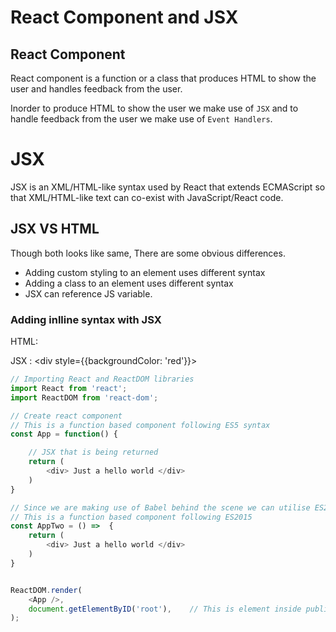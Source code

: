 
# React Component and JSX

## React Component

React component is a function or a class that produces HTML to show the user and handles feedback from the user.

Inorder to produce HTML to show the user we make use of `JSX` and to handle feedback from the user we make use of `Event Handlers`.




# JSX

JSX is an XML/HTML-like syntax used by React that extends ECMAScript so that XML/HTML-like text can co-exist with JavaScript/React code.

## JSX VS HTML

Though both looks like same, There are some obvious differences.

 - Adding custom styling to an element uses different syntax
 - Adding a class to an element uses different syntax
 - JSX can reference JS variable.


### Adding inlline syntax with JSX

HTML: <div style="background-color:red;"></div>
JSX :  <div style={{backgroundColor: 'red'}}></div>


```js
// Importing React and ReactDOM libraries
import React from 'react';
import ReactDOM from 'react-dom';

// Create react component
// This is a function based component following ES5 syntax
const App = function() {

    // JSX that is being returned
    return (
        <div> Just a hello world </div>
    )
}

// Since we are making use of Babel behind the scene we can utilise ES2015 syntax
// This is a function based component following ES2015
const AppTwo = () =>  {
    return (
        <div> Just a hello world </div>
    )
}


ReactDOM.render(
    <App />,
    document.getElementByID('root'),    // This is element inside public/index.html
);

```
